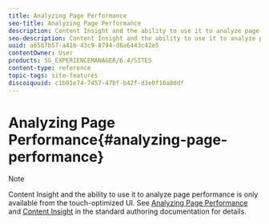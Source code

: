 ```yaml
---
title: Analyzing Page Performance
seo-title: Analyzing Page Performance
description: Content Insight and the ability to use it to analyze page performance is only available from the touch-optimized UI.
seo-description: Content Insight and the ability to use it to analyze page performance is only available from the touch-optimized UI.
uuid: a65b7b57-a41b-43c9-8794-d6a6443c42e5
contentOwner: User
products: SG_EXPERIENCEMANAGER/6.4/SITES
content-type: reference
topic-tags: site-features
discoiquuid: c1b01e74-7457-47bf-b42f-d3e0f10a8ddf
---
```


# Analyzing Page Performance{#analyzing-page-performance}

>[!NOTE]
>
>Content Insight and the ability to use it to analyze page performance is only available from the touch-optimized UI. See [Analyzing Page Performance](/help/sites-authoring/ci-analyze.md) and [Content Insight](/help/sites-authoring/content-insights.md) in the standard authoring documentation for details.

